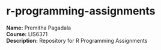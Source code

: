 # r-programming-assignments

**Name:** Premitha Pagadala  
**Course:** LIS6371  
**Description:** Repository for R Programming Assignments
